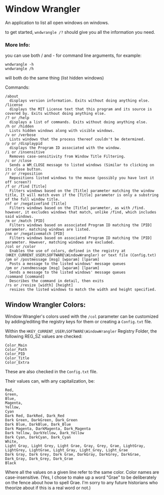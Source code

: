 # Window Wrangler
An application to list all open windows on windows.

to get started, `wndwrangle /?` should give you all the information you need.



### More Info:
you can use both / and - for command line arguments,
for example:
```
wndwrangle -h
wndwrangle /h
```
will both do the same thing (list hidden windows)


Commands:
```
/about
  displays version information. Exits without doing anything else.
/license
  displays the MIT License text that this program and its source is covered by. Exits without doing anything else.
/? or /help
  displays a list of commands. Exits without doing anything else.
/h or /hidden
  Lists hidden windows along with visible windows.
/v or /verbose
  Lists windows that the process thereof couldn't be determined.
/p or /displaypid
  displays the Program ID associated with the window.
/i or /insensitive
  Removes case-sensitivity from Window Title Filtering.
/c or /close
  Sends a WM_CLOSE message to listed windows (Similar to clicking on its close button.
/r or /reposition
  Repositions listed windows to the mouse (possibly you have lost it off screen?)
/f or /find [Title]
  Filters windows based on the [Title] parameter matching the window title, It will match even if the [Title] parameter is only a substring of the full window title.
/nf or /negativefind [Title]
  Filters windows based on the [Title] parameter, as with /find. however, it excludes windows that match, unlike /find, which includes said windows.
/m or /match [PID]
  Filters windows based on associated Program ID matching the [PID] parameter. matching windows are listed.
/nm or /negativematch [PID]
  Filters windows based on associated Program ID matching the [PID] parameter. However, matching windows are excluded.
/col or /color
  Enables the use of colors, defined in the registry at (HKEY_CURRENT_USER\SOFTWARE\WindowWrangler) or text file (Config.txt)
/pm or /postmessage [msg] [wparam] [lparam]
  Posts a message to the listed windows' message queues
/pm or /sendmessage [msg] [wparam] [lparam]
  Sends a message to the listed windows' message queues
/command [command]
  Describes the command in detail, then exits
/rs or /resize [width] [height]
  resizes the listed windows to match the width and height specified.
```


## Window Wrangler Colors:
Window Wrangler's colors used with the `/col` parameter can be customized by adding/editing the registry keys for them or creating a `Config.txt` file.

Within the `HKEY_CURRENT_USER\SOFTWARE\WindowWrangler` Registry Folder, the following REG_SZ values are checked:
```
Color_Main
Color_Path
Color_PID
Color_Title
Color_Extra
```
These are also checked in the `Config.txt` file.

Their values can, with any capitalization, be:
```
Red,
Green,
Blue,
Magenta,
Yellow,
Cyan
Dark Red, DarkRed, Dark_Red
Dark Green, DarkGreen, Dark_Green
Dark Blue, DarkBlue, Dark_Blue
Dark Magenta, DarkMagenta, Dark_Magenta
Dark Yellow, DarkYellow, Dark_Yellow
Dark Cyan, DarkCyan, Dark_Cyan
White,
Light Gray, Light Grey, Light Grae, Gray, Grey, Grae, LightGray, LightGrey, LightGrae, Light_Gray, Light_Grey, Light_Grae
Dark Gray, Dark Grey, Dark Grae, DarkGray, DarkGrey, DarkGrae, Dark_Gray, Dark_Grey, Dark_Grae
Black
```
Where all the values on a given line refer to the same color. Color names are case-insensitive.
(Yes, I chose to make up a word "Grae" to be deliberately on the fence about how to spell Grae. I'm sorry to any future historians who theorize about if this is a real word or not.)

